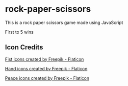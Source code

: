 # rock-paper-scissors
<p>This is a rock paper scissors game made using JavaScript</p>
<p>First to 5 wins</p>

<h2>Icon Credits</h2>
<p><a href="https://www.flaticon.com/free-icons/fist" title="fist icons">Fist icons created by Freepik - Flaticon</a></p>

<p><a href="https://www.flaticon.com/free-icons/hand" title="hand icons">Hand icons created by Freepik - Flaticon</a></p>

<p><a href="https://www.flaticon.com/free-icons/peace" title="peace icons">Peace icons created by Freepik - Flaticon</a></p>



